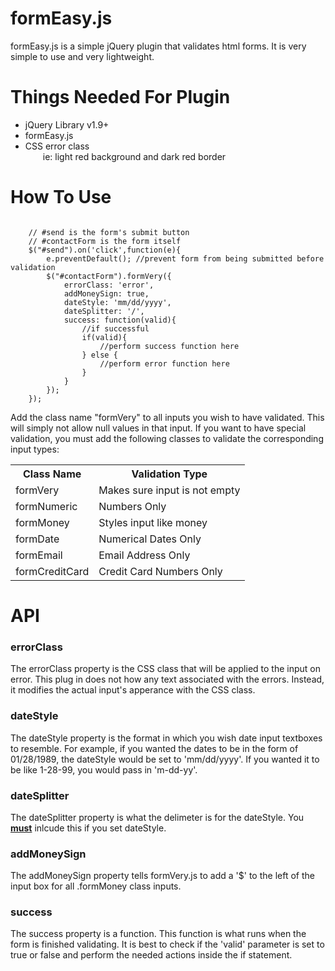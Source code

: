 formEasy.js
===========

formEasy.js is a simple jQuery plugin that validates html forms. It is very simple to use
and very lightweight. 

Things Needed For Plugin
========================
<ul>
	<li>jQuery Library v1.9+</li>
	<li>formEasy.js</li>
	<li>CSS error class<br>
		<span style="margin-left:2em;">ie: light red background and dark red border</span>
	</li>
</ul>

How To Use
===========
<code>
	// #send is the form's submit button
	// #contactForm is the form itself
	$("#send").on('click',function(e){
		e.preventDefault(); //prevent form from being submitted before validation
		$("#contactForm").formVery({
            errorClass: 'error',
            addMoneySign: true,
            dateStyle: 'mm/dd/yyyy',
            dateSplitter: '/',
            success: function(valid){
            	//if successful
            	if(valid){
                	//perform success function here
                } else {
                	//perform error function here
                }
            }
        });
	});
</code>

Add the class name "formVery" to all inputs you wish to have validated. This will simply not allow null values in that input.
If you want to have special validation, you must add the following classes to validate the corresponding input types:
<table>
	<tr>
		<th>Class Name</th>
		<th>Validation Type</th>
	</tr>
	<tr>
		<td>formVery</td>
		<td>Makes sure input is not empty</td>
	</tr>
	<tr>
		<td>formNumeric</td>
		<td>Numbers Only</td>
	</tr>
	<tr>
		<td>formMoney</td>
		<td>Styles input like money</td>
	</tr>
	<tr>
		<td>formDate</td>
		<td>Numerical Dates Only</td>
	</tr>
	<tr>
		<td>formEmail</td>
		<td>Email Address Only</td>
	</tr>
	<tr>
		<td>formCreditCard</td>
		<td>Credit Card Numbers Only</td>
	</tr>
</table>

API
====
<h3>errorClass</h3>
The errorClass property is the CSS class that will be applied to the input on error. This plug in does not how any text associated with the errors. Instead, it modifies the actual input's apperance with the CSS class.

<h3>dateStyle</h3>
The dateStyle property is the format in which you wish date input textboxes to resemble. For example, if you wanted the dates to be in the form of
01/28/1989, the dateStyle would be set to 'mm/dd/yyyy'. If you wanted it to be like 1-28-99, you would pass in 'm-dd-yy'.

<h3>dateSplitter</h3>
The dateSplitter property is what the delimeter is for the dateStyle. You <u><b>must</b></u> inlcude this if you set dateStyle.

<h3>addMoneySign</h3>
The addMoneySign property tells formVery.js to add a '$' to the left of the input box for all .formMoney class inputs.

<h3>success</h3>
The success property is a function. This function is what runs when the form is finished validating. It is best to check if the 'valid' parameter is 
set to true or false and perform the needed actions inside the if statement.

<br><br><br>

